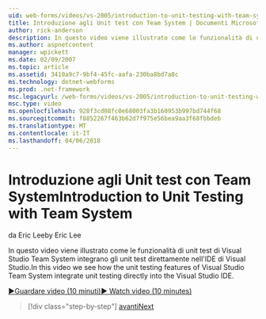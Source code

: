 ```yaml
---
uid: web-forms/videos/vs-2005/introduction-to-unit-testing-with-team-system
title: Introduzione agli Unit test con Team System | Documenti Microsoft
author: rick-anderson
description: In questo video viene illustrato come le funzionalità di unit test di Visual Studio Team System integrano gli unit test direttamente nell'IDE di Visual Studio.
ms.author: aspnetcontent
manager: wpickett
ms.date: 02/09/2007
ms.topic: article
ms.assetid: 3410a9c7-9bf4-45fc-aafa-230ba8bd7a8c
ms.technology: dotnet-webforms
ms.prod: .net-framework
msc.legacyurl: /web-forms/videos/vs-2005/introduction-to-unit-testing-with-team-system
msc.type: video
ms.openlocfilehash: 928f3cd08fc0e68003fa3b160953b997bd744f68
ms.sourcegitcommit: f8852267f463b62d7f975e56bea9aa3f68fbbdeb
ms.translationtype: MT
ms.contentlocale: it-IT
ms.lasthandoff: 04/06/2018
---
```

<a name="introduction-to-unit-testing-with-team-system"></a><span data-ttu-id="85cf3-103">Introduzione agli Unit test con Team System</span><span class="sxs-lookup"><span data-stu-id="85cf3-103">Introduction to Unit Testing with Team System</span></span>
====================
<span data-ttu-id="85cf3-104">da Eric Lee</span><span class="sxs-lookup"><span data-stu-id="85cf3-104">by Eric Lee</span></span>

<span data-ttu-id="85cf3-105">In questo video viene illustrato come le funzionalità di unit test di Visual Studio Team System integrano gli unit test direttamente nell'IDE di Visual Studio.</span><span class="sxs-lookup"><span data-stu-id="85cf3-105">In this video we see how the unit testing features of Visual Studio Team System integrate unit testing directly into the Visual Studio IDE.</span></span>

[<span data-ttu-id="85cf3-106">&#9654;Guardare video (10 minuti)</span><span class="sxs-lookup"><span data-stu-id="85cf3-106">&#9654; Watch video (10 minutes)</span></span>](https://channel9.msdn.com/Blogs/ASP-NET-Site-Videos/introduction-to-unit-testing-with-team-system)

> [!div class="step-by-step"]
> [<span data-ttu-id="85cf3-107">avanti</span><span class="sxs-lookup"><span data-stu-id="85cf3-107">Next</span></span>](introduction-to-testing-web-applications-with-team-system.md)
